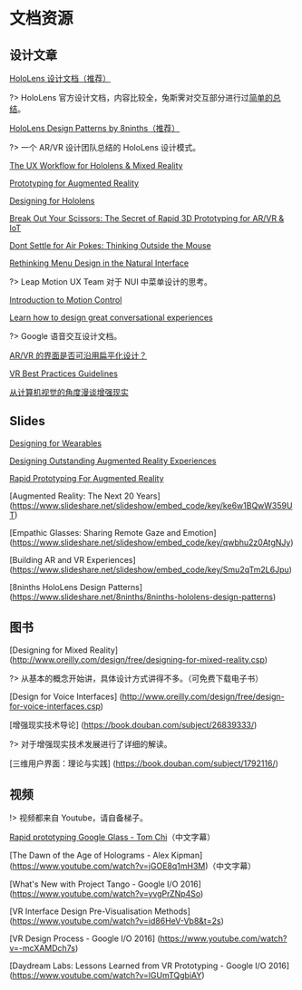 # 文档资源


## 设计文章
[HoloLens 设计文档（推荐）](https://developer.microsoft.com/en-us/windows/holographic/design)

?> HoloLens 官方设计文档，内容比较全，兔斯霁对交互部分进行过[简单的总结](https://zhuanlan.zhihu.com/p/20650838)。


[HoloLens Design Patterns by 8ninths（推荐）](http://8ninths.com/hololens-design-patterns/)

?> 一个 AR/VR 设计团队总结的 HoloLens 设计模式。


[The UX Workflow for Hololens & Mixed Reality](https://hackernoon.com/the-ux-workflow-for-hololens-mixed-reality-3bf59192e577#.oe468shbn
)

[Prototyping for Augmented Reality](https://medium.com/momentary-exploration/prototyping-for-augmented-reality-ffc724a679b2#.4zo1kjahy)

[Designing for Hololens](https://blog.prototypr.io/designing-for-hololens-b7b7899cf59b#.27t9vn4ku)

[Break Out Your Scissors: The Secret of Rapid 3D Prototyping for AR/VR & IoT](http://blog.leapmotion.com/break-scissors-secret-rapid-3d-prototyping-arvr-iot/)

[Dont Settle for Air Pokes: Thinking Outside the Mouse](http://blog.leapmotion.com/dont-settle-for-air-pokes-thinking-outside-the-mouse/)

[Rethinking Menu Design in the Natural Interface](http://blog.leapmotion.com/rethinking-menu-design-in-the-natural-interface-wild-west/)

?> Leap Motion UX Team 对于 NUI 中菜单设计的思考。

[Introduction to Motion Control](https://developer-archive.leapmotion.com/articles/intro-to-motion-control)

[Learn how to design great conversational experiences](https://developers.google.com/actions/design/get-started)

?> Google 语音交互设计文档。

[AR/VR 的界面是否可沿用扁平化设计？](https://zhuanlan.zhihu.com/p/21408173)

[VR Best Practices Guidelines](https://developer-archive.leapmotion.com/assets/Leap%20Motion%20VR%20Best%20Practices%20Guidelines.pdf)

[从计算机视觉的角度漫谈增强现实](https://zhuanlan.zhihu.com/p/21450518)


## Slides

[Designing for Wearables](https://www.slideshare.net/slideshow/embed_code/key/pW6w6e3yBJ3WzK)

[Designing Outstanding Augmented Reality Experiences](https://www.slideshare.net/slideshow/embed_code/key/npcHXFGUAAmAPx)


[Rapid Prototyping For Augmented Reality](https://www.slideshare.net/slideshow/embed_code/key/3Ud0Op5woCitAj)

[Augmented Reality: The Next 20 Years]
(https://www.slideshare.net/slideshow/embed_code/key/ke6w1BQwW359UT)

[Empathic Glasses: Sharing Remote Gaze and Emotion]
(https://www.slideshare.net/slideshow/embed_code/key/qwbhu2z0AtgNJy)

[Building AR and VR Experiences]
(https://www.slideshare.net/slideshow/embed_code/key/Smu2qTm2L6Jpu)

[8ninths HoloLens Design Patterns]
(https://www.slideshare.net/8ninths/8ninths-hololens-design-patterns)

## 图书
[Designing for Mixed Reality]
(http://www.oreilly.com/design/free/designing-for-mixed-reality.csp)

?> 从基本的概念开始讲，具体设计方式讲得不多。（可免费下载电子书）

[Design for Voice Interfaces]
(http://www.oreilly.com/design/free/design-for-voice-interfaces.csp)

[增强现实技术导论]
(https://book.douban.com/subject/26839333/)

?> 对于增强现实技术发展进行了详细的解读。

[三维用户界面：理论与实践]
(https://book.douban.com/subject/1792116/)


## 视频

!> 视频都来自 Youtube，请自备梯子。

[Rapid prototyping Google Glass - Tom Chi](https://www.youtube.com/watch?v=d5_h1VuwD6g
)（中文字幕）


[The Dawn of the Age of Holograms - Alex Kipman]
(https://www.youtube.com/watch?v=jGOE8q1mH3M)（中文字幕）


[What's New with Project Tango - Google I/O 2016]
(https://www.youtube.com/watch?v=yvgPrZNp4So)

[VR Interface Design Pre-Visualisation Methods]
(https://www.youtube.com/watch?v=id86HeV-Vb8&t=2s)

[VR Design Process - Google I/O 2016]
(https://www.youtube.com/watch?v=-mcXAMDch7s)

[Daydream Labs: Lessons Learned from VR Prototyping - Google I/O 2016]
(https://www.youtube.com/watch?v=lGUmTQgbiAY)





